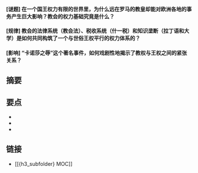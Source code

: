 #### [谜题] 在一个国王权力有限的世界里，为什么远在罗马的教皇却能对欧洲各地的事务产生巨大影响？教会的权力基础究竟是什么？


#### [规律] 教会的法律系统（教会法）、税收系统（什一税）和知识垄断（拉丁语和大学）是如何共同构筑了一个与世俗王权平行的权力体系的？


#### [影响] “卡诺莎之辱”这个著名事件，如何戏剧性地揭示了教权与王权之间的紧张关系？


## 摘要


## 要点

- 
- 
- 

## 链接

- [[{h3_subfolder} MOC]]

